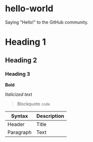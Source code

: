 # hello-world
Saying "Hello!" to the GitHub community.
# Heading 1
## Heading 2
### Heading 3
**Bold**

*Italicized text*
> Blockquote
> ` code ` 

| Syntax | Description |
| ----------- | ----------- |
| Header | Title |
| Paragraph | Text |
